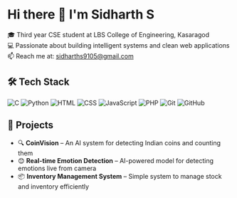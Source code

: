 # Hi there 👋 I'm Sidharth S

🎓 Third year CSE student at LBS College of Engineering, Kasaragod  
💻 Passionate about building intelligent systems and clean web applications  
📫 Reach me at: sidharths9105@gmail.com  

## 🛠️ Tech Stack

![C](https://img.shields.io/badge/C-00599C?style=flat&logo=c&logoColor=white)
![Python](https://img.shields.io/badge/Python-3776AB?style=flat&logo=python&logoColor=white)
![HTML](https://img.shields.io/badge/HTML5-E34F26?style=flat&logo=html5&logoColor=white)
![CSS](https://img.shields.io/badge/CSS3-1572B6?style=flat&logo=css3&logoColor=white)
![JavaScript](https://img.shields.io/badge/JavaScript-F7DF1E?style=flat&logo=javascript&logoColor=black)
![PHP](https://img.shields.io/badge/PHP-777BB4?style=flat&logo=php&logoColor=white)
![Git](https://img.shields.io/badge/Git-F05032?style=flat&logo=git&logoColor=white)
![GitHub](https://img.shields.io/badge/GitHub-181717?style=flat&logo=github&logoColor=white)

## 🚀 Projects

- 🔍 **CoinVision** – An AI system for detecting Indian coins and counting them  
- 😊 **Real-time Emotion Detection** – AI-powered model for detecting emotions live from camera  
- 📦 **Inventory Management System** – Simple system to manage stock and inventory efficiently  

<!-- GitHub Stats (optional) -->
<!-- ![Sidharth's GitHub stats](https://github-readme-stats.vercel.app/api?username=sidharth9105&show_icons=true&theme=default) -->
